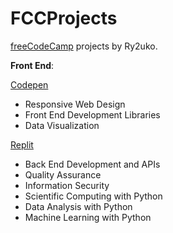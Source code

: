 # FCCProjects
[freeCodeCamp](https://www.freecodecamp.org/ry2uko) projects by Ry2uko. 

**Front End**:

[Codepen](https://codepen.io/collection/kNNkPK)

- Responsive Web Design
- Front End Development Libraries
- Data Visualization

[Replit](https://replit.com/@Ry2uko)
- Back End Development and APIs
- Quality Assurance
- Information Security
- Scientific Computing with Python
- Data Analysis with Python
- Machine Learning with Python
